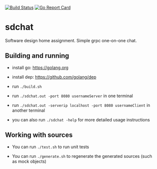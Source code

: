 [![Build Status](https://travis-ci.org/xosmig/sdchat.svg?branch=master)](https://travis-ci.org/xosmig/sdchat)
[![Go Report Card](https://goreportcard.com/badge/github.com/xosmig/sdchat)](https://goreportcard.com/report/github.com/xosmig/sdchat)

# sdchat

Software design home assignment. Simple grpc one-on-one chat.

## Building and running

* install go: https://golang.org

* install dep: https://github.com/golang/dep

* run `./build.sh`

* run `./sdchat.out -port 8080 usernameServer` in one terminal

* run `./sdchat.out -serverip localhost -port 8080 usernameClient` in another terminal

* you can also run `./sdchat -help` for more detailed usage instructions

## Working with sources

* You can run `./test.sh` to run unit tests

* You can run `./generate.sh` to regenerate the generated sources (such as mock objects)
